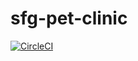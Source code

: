 # sfg-pet-clinic

[![CircleCI](https://circleci.com/gh/streamlesswaveson/sfg-pet-clinic/tree/master.svg?style=svg)](https://circleci.com/gh/streamlesswaveson/sfg-pet-clinic/tree/master)